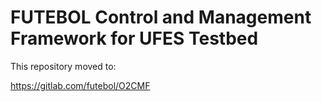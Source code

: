 # FUTEBOL Control and Management Framework for UFES Testbed

This repository moved to:

https://gitlab.com/futebol/O2CMF